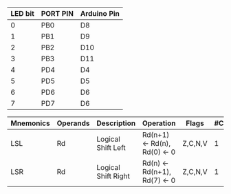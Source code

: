| LED bit | PORT PIN | Arduino Pin |
|---------|----------|-------------|
| 0       | PB0      | D8          |
| 1       | PB1      | D9          |
| 2       | PB2      | D10         |
| 3       | PB3      | D11         |
| 4       | PD4      | D4          |
| 5       | PD5      | D5          |
| 6       | PD6      | D6          |
| 7       | PD7      | D6          |


| Mnemonics | Operands | Description             | Operation                     | Flags           | #Clocks |
|-----------|----------|-------------------------|-------------------------------|-----------------|---------|
| LSL       | Rd       | Logical Shift Left      | Rd(n+1) ← Rd(n), Rd(0) ← 0    | Z,C,N,V         | 1       |
| LSR       | Rd       | Logical Shift Right     | Rd(n) ← Rd(n+1), Rd(7) ← 0    | Z,C,N,V         | 1       |
